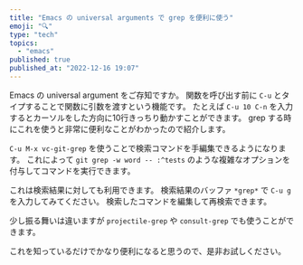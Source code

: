 ```yaml
---
title: "Emacs の universal arguments で grep を便利に使う"
emoji: "🔍"
type: "tech"
topics:
  - "emacs"
published: true
published_at: "2022-12-16 19:07"
---
```


Emacs の universal argument をご存知ですか。 関数を呼び出す前に `C-u` とタイプすることで関数に引数を渡すという機能です。 たとえば `C-u 10 C-n` を入力するとカーソルをした方向に10行きっちり動かすことができます。 grep する時にこれを使うと非常に便利なことがわかったので紹介します。

`C-u M-x vc-git-grep` を使うことで検索コマンドを手編集できるようになります。 これによって `git grep -w word -- :^tests` のような複雑なオプションを付与してコマンドを実行できます。

これは検索結果に対しても利用できます。 検索結果のバッファ `*grep*` で `C-u g` を入力してみてください。 検索したコマンドを編集して再検索できます。

少し振る舞いは違いますが `projectile-grep` や `consult-grep` でも使うことができます。

これを知っているだけでかなり便利になると思うので、是非お試しください。